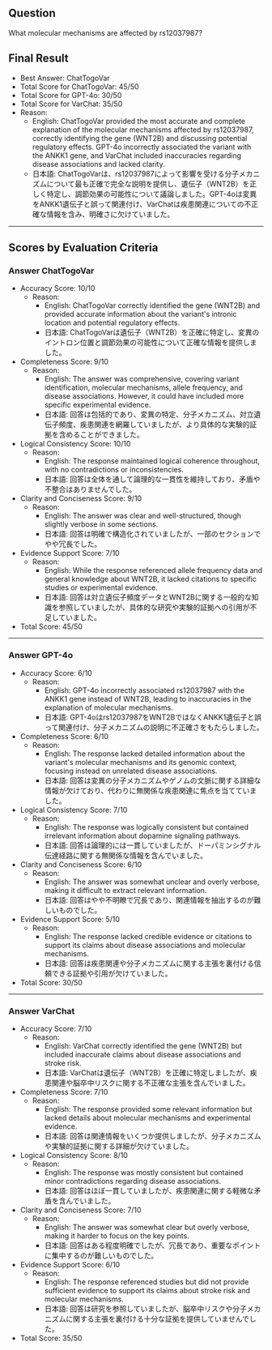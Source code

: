 ## Question

What molecular mechanisms are affected by rs12037987?

## Final Result

- Best Answer: ChatTogoVar
- Total Score for ChatTogoVar: 45/50
- Total Score for GPT-4o: 30/50
- Total Score for VarChat: 35/50
- Reason:
  - English: ChatTogoVar provided the most accurate and complete explanation of the molecular mechanisms affected by rs12037987, correctly identifying the gene (WNT2B) and discussing potential regulatory effects. GPT-4o incorrectly associated the variant with the ANKK1 gene, and VarChat included inaccuracies regarding disease associations and lacked clarity.
  - 日本語: ChatTogoVarは、rs12037987によって影響を受ける分子メカニズムについて最も正確で完全な説明を提供し、遺伝子（WNT2B）を正しく特定し、調節効果の可能性について議論しました。GPT-4oは変異をANKK1遺伝子と誤って関連付け、VarChatは疾患関連についての不正確な情報を含み、明確さに欠けていました。

---

## Scores by Evaluation Criteria

### Answer ChatTogoVar
- Accuracy Score: 10/10
  - Reason: 
    - English: ChatTogoVar correctly identified the gene (WNT2B) and provided accurate information about the variant's intronic location and potential regulatory effects.
    - 日本語: ChatTogoVarは遺伝子（WNT2B）を正確に特定し、変異のイントロン位置と調節効果の可能性について正確な情報を提供しました。
- Completeness Score: 9/10
  - Reason: 
    - English: The answer was comprehensive, covering variant identification, molecular mechanisms, allele frequency, and disease associations. However, it could have included more specific experimental evidence.
    - 日本語: 回答は包括的であり、変異の特定、分子メカニズム、対立遺伝子頻度、疾患関連を網羅していましたが、より具体的な実験的証拠を含めることができました。
- Logical Consistency Score: 10/10
  - Reason: 
    - English: The response maintained logical coherence throughout, with no contradictions or inconsistencies.
    - 日本語: 回答は全体を通して論理的な一貫性を維持しており、矛盾や不整合はありませんでした。
- Clarity and Conciseness Score: 9/10
  - Reason: 
    - English: The answer was clear and well-structured, though slightly verbose in some sections.
    - 日本語: 回答は明確で構造化されていましたが、一部のセクションでやや冗長でした。
- Evidence Support Score: 7/10
  - Reason: 
    - English: While the response referenced allele frequency data and general knowledge about WNT2B, it lacked citations to specific studies or experimental evidence.
    - 日本語: 回答は対立遺伝子頻度データとWNT2Bに関する一般的な知識を参照していましたが、具体的な研究や実験的証拠への引用が不足していました。
- Total Score: 45/50

---

### Answer GPT-4o
- Accuracy Score: 6/10
  - Reason: 
    - English: GPT-4o incorrectly associated rs12037987 with the ANKK1 gene instead of WNT2B, leading to inaccuracies in the explanation of molecular mechanisms.
    - 日本語: GPT-4oはrs12037987をWNT2BではなくANKK1遺伝子と誤って関連付け、分子メカニズムの説明に不正確さをもたらしました。
- Completeness Score: 6/10
  - Reason: 
    - English: The response lacked detailed information about the variant's molecular mechanisms and its genomic context, focusing instead on unrelated disease associations.
    - 日本語: 回答は変異の分子メカニズムやゲノムの文脈に関する詳細な情報が欠けており、代わりに無関係な疾患関連に焦点を当てていました。
- Logical Consistency Score: 7/10
  - Reason: 
    - English: The response was logically consistent but contained irrelevant information about dopamine signaling pathways.
    - 日本語: 回答は論理的には一貫していましたが、ドーパミンシグナル伝達経路に関する無関係な情報を含んでいました。
- Clarity and Conciseness Score: 6/10
  - Reason: 
    - English: The answer was somewhat unclear and overly verbose, making it difficult to extract relevant information.
    - 日本語: 回答はやや不明瞭で冗長であり、関連情報を抽出するのが難しいものでした。
- Evidence Support Score: 5/10
  - Reason: 
    - English: The response lacked credible evidence or citations to support its claims about disease associations and molecular mechanisms.
    - 日本語: 回答は疾患関連や分子メカニズムに関する主張を裏付ける信頼できる証拠や引用が欠けていました。
- Total Score: 30/50

---

### Answer VarChat
- Accuracy Score: 7/10
  - Reason: 
    - English: VarChat correctly identified the gene (WNT2B) but included inaccurate claims about disease associations and stroke risk.
    - 日本語: VarChatは遺伝子（WNT2B）を正確に特定しましたが、疾患関連や脳卒中リスクに関する不正確な主張を含んでいました。
- Completeness Score: 7/10
  - Reason: 
    - English: The response provided some relevant information but lacked details about molecular mechanisms and experimental evidence.
    - 日本語: 回答は関連情報をいくつか提供しましたが、分子メカニズムや実験的証拠に関する詳細が欠けていました。
- Logical Consistency Score: 8/10
  - Reason: 
    - English: The response was mostly consistent but contained minor contradictions regarding disease associations.
    - 日本語: 回答はほぼ一貫していましたが、疾患関連に関する軽微な矛盾を含んでいました。
- Clarity and Conciseness Score: 7/10
  - Reason: 
    - English: The answer was somewhat clear but overly verbose, making it harder to focus on the key points.
    - 日本語: 回答はある程度明確でしたが、冗長であり、重要なポイントに集中するのが難しいものでした。
- Evidence Support Score: 6/10
  - Reason: 
    - English: The response referenced studies but did not provide sufficient evidence to support its claims about stroke risk and molecular mechanisms.
    - 日本語: 回答は研究を参照していましたが、脳卒中リスクや分子メカニズムに関する主張を裏付ける十分な証拠を提供していませんでした。
- Total Score: 35/50